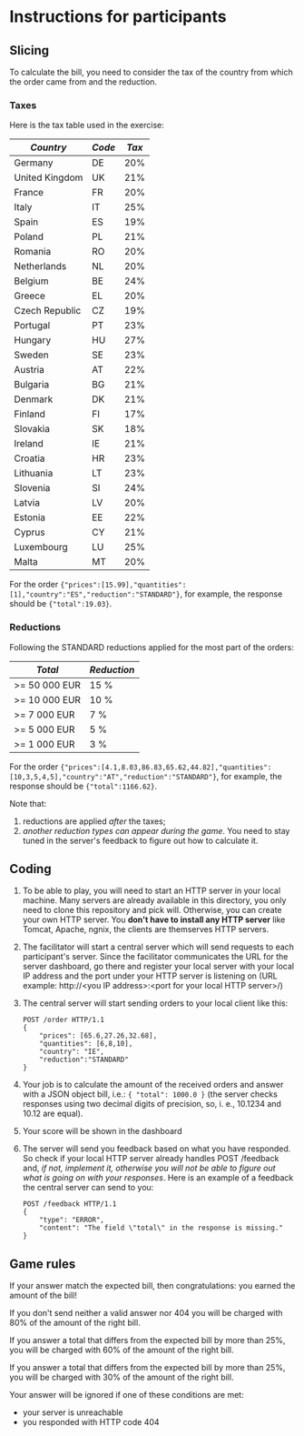 # Instructions for participants

## Slicing

To calculate the bill, you need to consider the tax of the country from which the order came from and the reduction.

### Taxes
Here is the tax table used in the exercise:

*Country* | *Code* | *Tax*
--- | --- | ---
Germany | DE | 20%
United Kingdom | UK | 21%
France | FR | 20%
Italy | IT | 25%
Spain | ES | 19%
Poland | PL | 21%
Romania | RO | 20%
Netherlands | NL | 20%
Belgium | BE | 24%
Greece | EL | 20%
Czech Republic | CZ | 19%
Portugal | PT | 23%
Hungary | HU | 27%
Sweden | SE | 23%
Austria | AT | 22%
Bulgaria | BG | 21%
Denmark | DK | 21%
Finland | FI | 17%
Slovakia | SK | 18%
Ireland | IE | 21%
Croatia | HR | 23%
Lithuania | LT | 23%
Slovenia | SI | 24%
Latvia | LV | 20%
Estonia | EE | 22%
Cyprus | CY | 21%
Luxembourg | LU | 25%
Malta | MT | 20%

For the order `{"prices":[15.99],"quantities":[1],"country":"ES","reduction":"STANDARD"}`, for example, the response should be `{"total":19.03}`.

### Reductions
Following the STANDARD reductions applied for the most part of the orders:

| *Total* | *Reduction* |
| --- | --- |
| >= 50 000 EUR | 15 % |
| >= 10 000 EUR | 10 % |
| >= 7 000 EUR | 7 % |
| >= 5 000 EUR | 5 % |
| >= 1 000 EUR | 3 % |

For the order `{"prices":[4.1,8.03,86.83,65.62,44.82],"quantities":[10,3,5,4,5],"country":"AT","reduction":"STANDARD"}`, for example, the response should be `{"total":1166.62}`.

Note that:

1. reductions are applied *after* the taxes;
2. *another reduction types can appear during the game*. You need to stay tuned in the server's feedback to figure out how to calculate it.

## Coding
1. To be able to play, you will need to start an HTTP server in your local machine. Many servers are already available in this directory, you only need to clone this repository and pick will. Otherwise, you can create your own HTTP server. You **don't have to install any HTTP server** like Tomcat, Apache, ngnix, the clients are themserves HTTP servers.
2. The facilitator will start a central server which will send requests to each participant's server. Since the facilitator communicates the URL for the server dashboard, go there and register your local server with your local IP address and the port under your HTTP server is listening on (URL example: http://\<you IP address\>:\<port for your local HTTP server\>/)
3. The central server will start sending orders to your local client like this:

    ```
    POST /order HTTP/1.1
    {
        "prices": [65.6,27.26,32.68],
        "quantities": [6,8,10],
        "country": "IE",
        "reduction":"STANDARD"
    }
    ```

4. Your job is to calculate the amount of the received orders and answer with a JSON object bill, i.e.: `{ "total": 1000.0 }` (the server checks responses using two decimal digits of precision, so, i. e., 10.1234 and 10.12 are equal).
5. Your score will be shown in the dashboard
6. The server will send you feedback based on what you have responded. So check if your local HTTP server already handles POST /feedback and, *if not, implement it, otherwise you will not be able to figure out what is going on with your responses*. Here is an example of a feedback the central server can send to you:

    ```
    POST /feedback HTTP/1.1
    {
        "type": "ERROR",
        "content": "The field \"total\" in the response is missing."
    }
    ```

## Game rules

If your answer match the expected bill, then congratulations: you earned the amount of the bill!

If you don't send neither a valid answer nor 404 you will be charged with 80% of the amount of the right bill.

If you answer a total that differs from the expected bill by more than 25%, you will be charged with 60% of the amount of the right bill.

If you answer a total that differs from the expected bill by more than 25%, you will be charged with 30% of the amount of the right bill.

Your answer will be ignored if one of these conditions are met:
- your server is unreachable
- you responded with HTTP code 404


